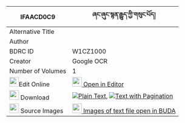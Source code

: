 |IFAACD0C9|ཞང་ཞུང་སྙན་རྒྱུད་ཀྱི་གསུང་པོད། 
| --- | --- 
|Alternative Title |
|Author | 
|BDRC ID | W1CZ1000
|Creator | Google OCR
|Number of Volumes| 1
|<img width="25" src="https://img.icons8.com/color/25/000000/edit-property.png">Edit Online| [<img width="25" src="https://avatars.githubusercontent.com/u/45091458?s=200&v=4"> Open in Editor](http://editor.openpecha.org/IFAACD0C9)
|<img width="25" src="https://img.icons8.com/fluent/48/000000/download-2.png"/>  Download | [![](https://img.icons8.com/color/20/000000/txt.png)Plain Text](https://github.com/Openpecha/IFAACD0C9/releases/download/v2/shyangshyung_nyen_gyu_kyi_sung_plain_IFAACD0C9.zip), [![](https://img.icons8.com/color/20/000000/txt.png)Text with Pagination](https://github.com/Openpecha/IFAACD0C9/releases/download/v2/shyangshyung_nyen_gyu_kyi_sung_pages_IFAACD0C9.zip)
|<img width="25" src="https://img.icons8.com/plasticine/100/000000/pictures-folder.png"/>  Source Images | [<img width="25" src="https://library.bdrc.io/icons/BUDA-small.svg"> Images of text file open in BUDA](https://library.bdrc.io/show/bdr:W1CZ1000)
